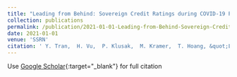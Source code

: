 ```yaml
---
title: "Leading from Behind: Sovereign Credit Ratings during COVID-19 Pandemic"
collection: publications
permalink: /publication/2021-01-01-Leading-from-Behind-Sovereign-Credit-Ratings-during-COVID-19-Pandemic
date: 2021-01-01
venue: 'SSRN'
citation: ' Y. Tran,  H. Vu,  P. Klusak,  M. Kramer,  T. Hoang, &quot;Leading from Behind: Sovereign Credit Ratings during COVID-19 Pandemic.&quot; SSRN, 2021.'
---
```

Use [Google Scholar](https://scholar.google.com/scholar?q=Leading+from+Behind:+Sovereign+Credit+Ratings+during+COVID+19+Pandemic){:target="_blank"} for full citation